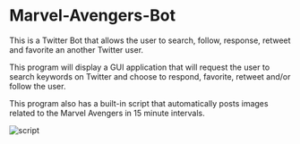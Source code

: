 # Marvel-Avengers-Bot

This is a Twitter Bot that allows the user to search, follow, response, retweet and favorite an another Twitter user. 

This program will display a GUI application that will request the user to search keywords on Twitter and choose to respond, favorite, retweet and/or follow the user. 

This program also has a built-in script that automatically posts images related to the Marvel Avengers in 15 minute intervals. 

![script](https://user-images.githubusercontent.com/38591357/55239187-840c6200-520c-11e9-92b1-acfa2f759b91.png)

